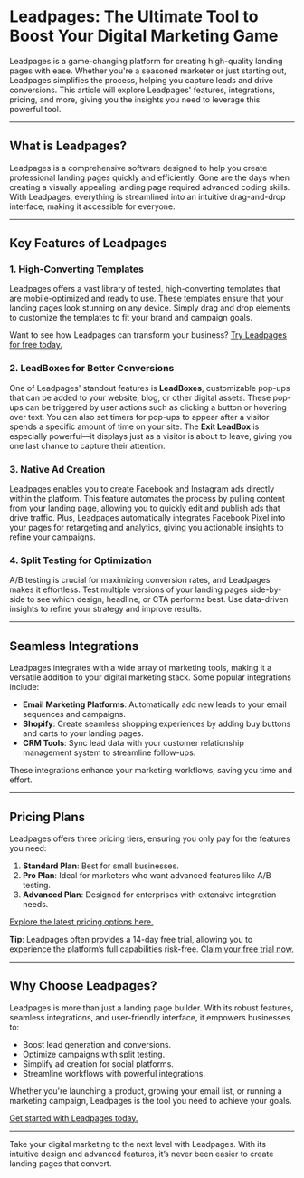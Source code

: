 # Leadpages: The Ultimate Tool to Boost Your Digital Marketing Game

Leadpages is a game-changing platform for creating high-quality landing pages with ease. Whether you're a seasoned marketer or just starting out, Leadpages simplifies the process, helping you capture leads and drive conversions. This article will explore Leadpages' features, integrations, pricing, and more, giving you the insights you need to leverage this powerful tool.

---

## What is Leadpages?

Leadpages is a comprehensive software designed to help you create professional landing pages quickly and efficiently. Gone are the days when creating a visually appealing landing page required advanced coding skills. With Leadpages, everything is streamlined into an intuitive drag-and-drop interface, making it accessible for everyone.

---

## Key Features of Leadpages

### 1. **High-Converting Templates**
Leadpages offers a vast library of tested, high-converting templates that are mobile-optimized and ready to use. These templates ensure that your landing pages look stunning on any device. Simply drag and drop elements to customize the templates to fit your brand and campaign goals.

Want to see how Leadpages can transform your business? [Try Leadpages for free today.](https://bit.ly/LEadPages)

### 2. **LeadBoxes for Better Conversions**
One of Leadpages' standout features is **LeadBoxes**, customizable pop-ups that can be added to your website, blog, or other digital assets. These pop-ups can be triggered by user actions such as clicking a button or hovering over text. You can also set timers for pop-ups to appear after a visitor spends a specific amount of time on your site. The **Exit LeadBox** is especially powerful—it displays just as a visitor is about to leave, giving you one last chance to capture their attention.

### 3. **Native Ad Creation**
Leadpages enables you to create Facebook and Instagram ads directly within the platform. This feature automates the process by pulling content from your landing page, allowing you to quickly edit and publish ads that drive traffic. Plus, Leadpages automatically integrates Facebook Pixel into your pages for retargeting and analytics, giving you actionable insights to refine your campaigns.

### 4. **Split Testing for Optimization**
A/B testing is crucial for maximizing conversion rates, and Leadpages makes it effortless. Test multiple versions of your landing pages side-by-side to see which design, headline, or CTA performs best. Use data-driven insights to refine your strategy and improve results.

---

## Seamless Integrations

Leadpages integrates with a wide array of marketing tools, making it a versatile addition to your digital marketing stack. Some popular integrations include:

- **Email Marketing Platforms**: Automatically add new leads to your email sequences and campaigns.
- **Shopify**: Create seamless shopping experiences by adding buy buttons and carts to your landing pages.
- **CRM Tools**: Sync lead data with your customer relationship management system to streamline follow-ups.

These integrations enhance your marketing workflows, saving you time and effort.

---

## Pricing Plans

Leadpages offers three pricing tiers, ensuring you only pay for the features you need:

1. **Standard Plan**: Best for small businesses.
2. **Pro Plan**: Ideal for marketers who want advanced features like A/B testing.
3. **Advanced Plan**: Designed for enterprises with extensive integration needs.

[Explore the latest pricing options here.](https://bit.ly/LEadPages)

**Tip**: Leadpages often provides a 14-day free trial, allowing you to experience the platform’s full capabilities risk-free. [Claim your free trial now.](https://bit.ly/LEadPages)

---

## Why Choose Leadpages?

Leadpages is more than just a landing page builder. With its robust features, seamless integrations, and user-friendly interface, it empowers businesses to:

- Boost lead generation and conversions.
- Optimize campaigns with split testing.
- Simplify ad creation for social platforms.
- Streamline workflows with powerful integrations.

Whether you're launching a product, growing your email list, or running a marketing campaign, Leadpages is the tool you need to achieve your goals.

[Get started with Leadpages today.](https://bit.ly/LEadPages)

---

Take your digital marketing to the next level with Leadpages. With its intuitive design and advanced features, it’s never been easier to create landing pages that convert.
